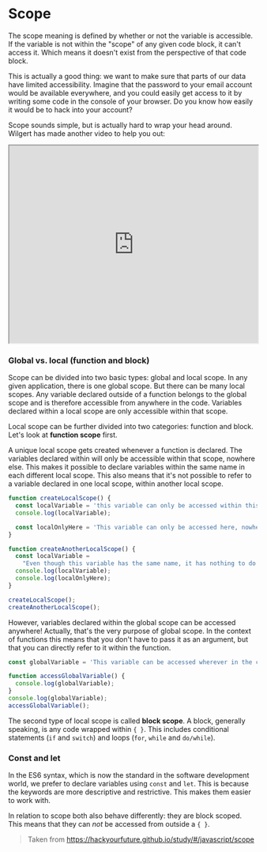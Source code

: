 # Scope

The scope meaning is defined by whether or not the variable is accessible. If the variable is not within the "scope" of any given code block, it can't  access it. Which means it doesn't exist from the perspective of that  code block.

This is actually a good thing: we want to make sure  that parts of our data have limited accessibility. Imagine that the  password to your email account would be available everywhere, and you  could easily get access to it by writing some code in the console of  your browser. Do you know how easily it would be to hack into your  account?

Scope sounds simple, but is actually hard to wrap your head around. Wilgert has made another video to help you out:

<iframe src="https://www.youtube.com/embed/0xCQ3G7a2Rw" width="100%" height="400px"></iframe>



### Global vs. local (function and block)

Scope can be divided into two basic types: global and local scope. In any  given application, there is one global scope. But there can be many  local scopes. Any variable declared outside of a function belongs to the global scope and is therefore accessible from anywhere in the code.  Variables declared within a local scope are only accessible within that  scope.

Local scope can be further divided into two categories: function and block. Let's look at **function scope** first.

A unique local scope gets created whenever a function is declared. The  variables declared within will only be accessible within that scope,  nowhere else. This makes it possible to declare variables within the  same name in each different local scope. This also means that it's not  possible to refer to a variable declared in one local scope, within  another local scope.

```js
function createLocalScope() {
  const localVariable = 'this variable can only be accessed within this function';
  console.log(localVariable);

  const localOnlyHere = 'This variable can only be accessed here, nowhere else';
}

function createAnotherLocalScope() {
  const localVariable =
    "Even though this variable has the same name, it has nothing to do with the other localVariable, because it doesn't exist outside of that function";
  console.log(localVariable);
  console.log(localOnlyHere);
}

createLocalScope();
createAnotherLocalScope();
```

However, variables declared within the global scope can be accessed anywhere!  Actually, that's the very purpose of global scope. In the context of  functions this means that you don't have to pass it as an argument, but  that you can directly refer to it within the function.

```js
const globalVariable = 'This variable can be accessed wherever in the code';

function accessGlobalVariable() {
  console.log(globalVariable);
}
console.log(globalVariable);
accessGlobalVariable();
```

The second type of local scope is called **block scope**. A block, generally speaking, is any code wrapped within `{ }`. This includes conditional statements (`if` and `switch`) and loops (`for`, `while` and `do/while`).



### Const and let

In the ES6 syntax, which is now the standard in the software development world, we prefer to declare variables using `const` and `let`. This is because the keywords are more descriptive and restrictive. This makes them easier to work with.

In relation to scope both also behave differently: they are block scoped. This means that they can *not* be accessed from outside a `{ }`.



> Taken from https://hackyourfuture.github.io/study/#/javascript/scope